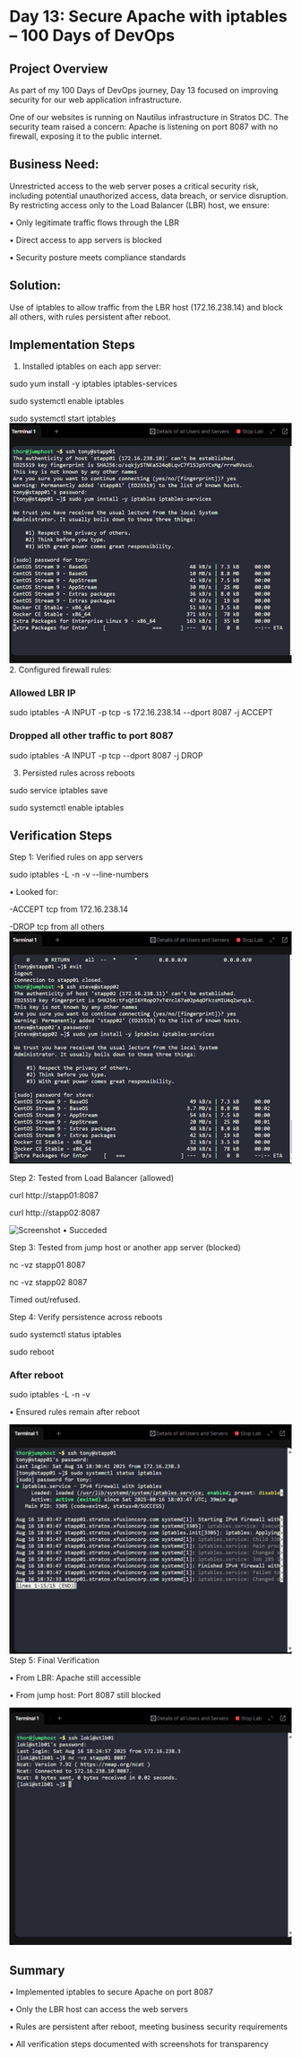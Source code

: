 # Day 13: Secure Apache with iptables – 100 Days of DevOps

## Project Overview
As part of my 100 Days of DevOps journey, Day 13 focused on improving security for our web application infrastructure.

One of our websites is running on Nautilus infrastructure in Stratos DC. The security team raised a concern: Apache is listening on port 8087 with no firewall, exposing it to the public internet.

## Business Need:
Unrestricted access to the web server poses a critical security risk, including potential unauthorized access, data breach, or service disruption. By restricting access only to the Load Balancer (LBR) host, we ensure:

•	Only legitimate traffic flows through the LBR

•	Direct access to app servers is blocked

•	Security posture meets compliance standards

## Solution:
Use of iptables to allow traffic from the LBR host (172.16.238.14) and block all others, with rules persistent after reboot.

## Implementation Steps
1. Installed iptables on each app server:

sudo yum install -y iptables iptables-services

sudo systemctl enable iptables

sudo systemctl start iptables
![Screenshot](screenshots/ip-tables-installed-app1.png)
2. Configured firewall rules:
### Allowed LBR IP
sudo iptables -A INPUT -p tcp -s 172.16.238.14 --dport 8087 -j ACCEPT

### Dropped all other traffic to port 8087
sudo iptables -A INPUT -p tcp --dport 8087 -j DROP

3. Persisted rules across reboots

sudo service iptables save

sudo systemctl enable iptables

## Verification Steps
Step 1: Verified rules on app servers

sudo iptables -L -n -v --line-numbers

•	Looked for:

-ACCEPT tcp from 172.16.238.14

-DROP tcp from all others
![Screenshot](screenshots/ip-table-rules.png)

Step 2: Tested from Load Balancer (allowed)

curl http://stapp01:8087

curl http://stapp02:8087

![Screenshot](screenshots/lb-verify.png)
•	Succeded

Step 3: Tested from jump host or another app server (blocked)

nc -vz stapp01 8087

nc -vz stapp02 8087

Timed out/refused.

Step 4: Verify persistence across reboots

sudo systemctl status iptables

sudo reboot

### After reboot
sudo iptables -L -n -v

•	Ensured rules remain after reboot

![Screenshot](screenshots/ip-tables-persistent.png)
Step 5: Final Verification

•	From LBR: Apache still accessible

•	From jump host: Port 8087 still blocked

![Screenshot](screenshots/lb-port-access.png)

## Summary
•	Implemented iptables to secure Apache on port 8087

•	Only the LBR host can access the web servers

•	Rules are persistent after reboot, meeting business security requirements

•	All verification steps documented with screenshots for transparency
